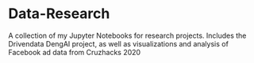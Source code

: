 # Data-Research
A collection of my Jupyter Notebooks for research projects. Includes the Drivendata DengAI project, as well as visualizations and analysis of Facebook ad data from Cruzhacks 2020
